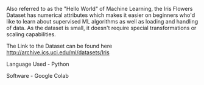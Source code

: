 Also referred to as the "Hello World" of Machine Learning, the Iris Flowers Dataset has numerical attributes which makes it easier on beginners who'd like to learn about supervised ML algorithms as well as loading and handling of data. As the dataset is small, it doesn't require special transformations or scaling capabilities.

The Link to the Dataset can be found here http://archive.ics.uci.edu/ml/datasets/Iris

Language Used - Python 

Software - Google Colab



